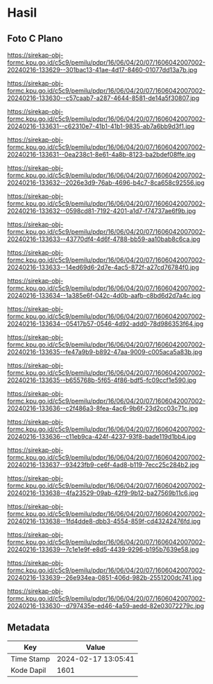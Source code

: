 # Hasil

## Foto C Plano

https://sirekap-obj-formc.kpu.go.id/c5c9/pemilu/pdpr/16/06/04/20/07/1606042007002-20240216-133629--301bac13-41ae-4d17-8460-01077dd13a7b.jpg

https://sirekap-obj-formc.kpu.go.id/c5c9/pemilu/pdpr/16/06/04/20/07/1606042007002-20240216-133630--c57caab7-a287-4644-8581-de14a5f30807.jpg

https://sirekap-obj-formc.kpu.go.id/c5c9/pemilu/pdpr/16/06/04/20/07/1606042007002-20240216-133631--c62310e7-41b1-41b1-9835-ab7a6bb9d3f1.jpg

https://sirekap-obj-formc.kpu.go.id/c5c9/pemilu/pdpr/16/06/04/20/07/1606042007002-20240216-133631--0ea238c1-8e61-4a8b-8123-ba2bdef08ffe.jpg

https://sirekap-obj-formc.kpu.go.id/c5c9/pemilu/pdpr/16/06/04/20/07/1606042007002-20240216-133632--2026e3d9-76ab-4696-b4c7-8ca658c92556.jpg

https://sirekap-obj-formc.kpu.go.id/c5c9/pemilu/pdpr/16/06/04/20/07/1606042007002-20240216-133632--0598cd81-7192-4201-a1d7-f74737ae6f9b.jpg

https://sirekap-obj-formc.kpu.go.id/c5c9/pemilu/pdpr/16/06/04/20/07/1606042007002-20240216-133633--43770df4-4d6f-4788-bb59-aa10bab8c6ca.jpg

https://sirekap-obj-formc.kpu.go.id/c5c9/pemilu/pdpr/16/06/04/20/07/1606042007002-20240216-133633--14ed69d6-2d7e-4ac5-872f-a27cd76784f0.jpg

https://sirekap-obj-formc.kpu.go.id/c5c9/pemilu/pdpr/16/06/04/20/07/1606042007002-20240216-133634--1a385e6f-042c-4d0b-aafb-c8bd6d2d7a4c.jpg

https://sirekap-obj-formc.kpu.go.id/c5c9/pemilu/pdpr/16/06/04/20/07/1606042007002-20240216-133634--05417b57-0546-4d92-add0-78d986353f64.jpg

https://sirekap-obj-formc.kpu.go.id/c5c9/pemilu/pdpr/16/06/04/20/07/1606042007002-20240216-133635--fe47a9b9-b892-47aa-9009-c005aca5a83b.jpg

https://sirekap-obj-formc.kpu.go.id/c5c9/pemilu/pdpr/16/06/04/20/07/1606042007002-20240216-133635--b655768b-5f65-4f86-bdf5-fc09ccf1e590.jpg

https://sirekap-obj-formc.kpu.go.id/c5c9/pemilu/pdpr/16/06/04/20/07/1606042007002-20240216-133636--c2f486a3-8fea-4ac6-9b6f-23d2cc03c71c.jpg

https://sirekap-obj-formc.kpu.go.id/c5c9/pemilu/pdpr/16/06/04/20/07/1606042007002-20240216-133636--c11eb9ca-424f-4237-93f8-bade119d1bb4.jpg

https://sirekap-obj-formc.kpu.go.id/c5c9/pemilu/pdpr/16/06/04/20/07/1606042007002-20240216-133637--93423fb9-ce6f-4ad8-b119-7ecc25c284b2.jpg

https://sirekap-obj-formc.kpu.go.id/c5c9/pemilu/pdpr/16/06/04/20/07/1606042007002-20240216-133638--4fa23529-09ab-42f9-9b12-ba27569b11c6.jpg

https://sirekap-obj-formc.kpu.go.id/c5c9/pemilu/pdpr/16/06/04/20/07/1606042007002-20240216-133638--1fd4dde8-dbb3-4554-859f-cd43242476fd.jpg

https://sirekap-obj-formc.kpu.go.id/c5c9/pemilu/pdpr/16/06/04/20/07/1606042007002-20240216-133639--7c1e1e9f-e8d5-4439-9296-b195b7639e58.jpg

https://sirekap-obj-formc.kpu.go.id/c5c9/pemilu/pdpr/16/06/04/20/07/1606042007002-20240216-133639--26e934ea-0851-406d-982b-2551200dc741.jpg

https://sirekap-obj-formc.kpu.go.id/c5c9/pemilu/pdpr/16/06/04/20/07/1606042007002-20240216-133630--d797435e-ed46-4a59-aedd-82e03072279c.jpg


## Metadata

| Key        | Value               |
| ---------- | ------------------- |
| Time Stamp | 2024-02-17 13:05:41 |
| Kode Dapil | 1601                |



